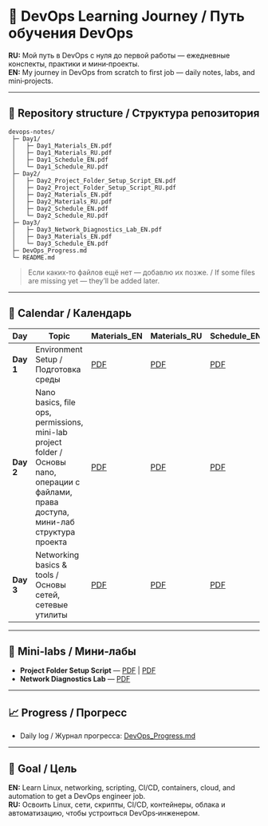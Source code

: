 # 📌 DevOps Learning Journey / Путь обучения DevOps

**RU:** Мой путь в DevOps с нуля до первой работы — ежедневные конспекты, практики и мини‑проекты.  
**EN:** My journey in DevOps from scratch to first job — daily notes, labs, and mini‑projects.

---

## 📂 Repository structure / Структура репозитория
```
devops-notes/
 ├─ Day1/
 │   ├─ Day1_Materials_EN.pdf
 │   ├─ Day1_Materials_RU.pdf
 │   ├─ Day1_Schedule_EN.pdf
 │   └─ Day1_Schedule_RU.pdf
 ├─ Day2/
 │   ├─ Day2_Project_Folder_Setup_Script_EN.pdf
 │   ├─ Day2_Project_Folder_Setup_Script_RU.pdf
 │   ├─ Day2_Materials_EN.pdf
 │   ├─ Day2_Materials_RU.pdf
 │   ├─ Day2_Schedule_EN.pdf
 │   └─ Day2_Schedule_RU.pdf
 ├─ Day3/
 │   ├─ Day3_Network_Diagnostics_Lab_EN.pdf
 │   ├─ Day3_Materials_EN.pdf
 │   └─ Day3_Schedule_EN.pdf
 ├─ DevOps_Progress.md
 └─ README.md
```

> Если каких‑то файлов ещё нет — добавлю их позже. / If some files are missing yet — they’ll be added later.

---

## 📅 Calendar / Календарь
| Day | Topic | Materials_EN | Materials_RU | Schedule_EN | Schedule_RU |
|-----|-------|-----------|----------|----------|----------|
| **Day 1** | Environment Setup / Подготовка среды | [PDF](Day1/Day1_Materials_EN.pdf) | [PDF](Day1/Day1_Materials_RU.pdf) | [PDF](Day1/Day1_Schedule_EN.pdf) | [PDF](Day1/Day1_Schedule_RU.pdf) |
| **Day 2** | Nano basics, file ops, permissions, mini-lab project folder / Основы nano, операции с файлами, права доступа, мини-лаб структура проекта | [PDF](Day2/Day2_Materials_EN.pdf) | [PDF](Day2/Day2_Materials_RU.pdf) | [PDF](Day2/Day2_Schedule_EN.pdf) | [PDF](Day2/Day2_Schedule_RU.pdf) |
| **Day 3** | Networking basics & tools / Основы сетей, сетевые утилиты | [PDF](Day3/Day3_Materials_EN.pdf) | [PDF](Day3/Day3_Materials_EN.pdf) |[PDF](Day3/Day3_Schedule_EN.pdf) |[PDF](Day3/Day3_Schedule_EN.pdf) |

---

## 🧪 Mini‑labs / Мини‑лабы
- **Project Folder Setup Script** — [PDF](Day2/Day2_Project_Folder_Setup_Script_EN.pdf) | [PDF](Day2/Day2_Project_Folder_Setup_Script_RU.pdf)
- **Network Diagnostics Lab** — [PDF](Day3/Day3_Network_Diagnostics_Lab_EN.pdf)

---

## 📈 Progress / Прогресс
- Daily log / Журнал прогресса: [DevOps_Progress.md](DevOps_Progress.md)

---

## 🎯 Goal / Цель
**EN:** Learn Linux, networking, scripting, CI/CD, containers, cloud, and automation to get a DevOps engineer job.  
**RU:** Освоить Linux, сети, скрипты, CI/CD, контейнеры, облака и автоматизацию, чтобы устроиться DevOps‑инженером.
